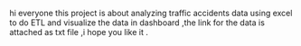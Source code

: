 hi everyone this project is about analyzing traffic accidents  data using excel to do ETL and visualize the data in dashboard ,the link for the data is attached as txt file ,i hope you like it .
